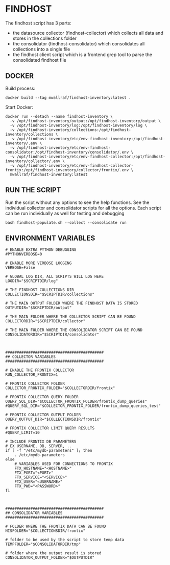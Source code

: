 # FINDHOST

The findhost script has 3 parts:

* the datasource collector (findhost-collector) which collects all data and stores in the collections folder
* the consolidator (findhost-consolidator) which consolidates all collections into a single file
* the findhost client script which is a frontend grep tool to parse the consolidated findhost file 

## DOCKER

Build process:

```
docker build --tag mwallraf/findhost-inventory:latest .
```

Start Docker:

```
docker run --detach --name findhost-inventory \
  -v /opt/findhost-inventory/output:/opt/findhost-inventory/output \
  -v /opt/findhost-inventory/log:/opt/findhost-inventory/log \
  -v /opt/findhost-inventory/collections:/opt/findhost-inventory/collections \
  -v /opt/findhost-inventory/etc/env-findhost-inventory:/opt/findhost-inventory/.env \
  -v /opt/findhost-inventory/etc/env-findhost-consolidator:/opt/findhost-inventory/consolidator/.env \
  -v /opt/findhost-inventory/etc/env-findhost-collector:/opt/findhost-inventory/collector/.env \
  -v /opt/findhost-inventory/etc/env-findhost-collector-frontix:/opt/findhost-inventory/collector/frontix/.env \
  mwallraf/findhost-inventory:latest
```


## RUN THE SCRIPT

Run the script without any options to see the help functions. See the individual collector and consolidator scripts for all the options.
Each script can be run individually as well for testing and debugging

```
bash findhost-populate.sh --collect --consolidate run
```

## ENVIRONMENT VARIABLES

```
# ENABLE EXTRA PYTHON DEBUGGING
#PYTHONVERBOSE=0

# ENABLE MORE VERBOSE LOGGING
VERBOSE=False

# GLOBAL LOG DIR, ALL SCRIPTS WILL LOG HERE
LOGDIR="$SCRIPTDIR/log"

# THE FINDHOST COLLECTIONS DIR
COLLECTIONSDIR="$SCRIPTDIR/collections"

# THE MAIN OUTPUT FOLDER WHERE THE FINDHOST DATA IS STORED
OUTPUTDIR="$SCRIPTDIR/output"

# THE MAIN FOLDER WHERE THE COLLECTOR SCRIPT CAN BE FOUND
COLLECTORDIR="$SCRIPTDIR/collector"

# THE MAIN FOLDER WHERE THE CONSOLIDATOR SCRIPT CAN BE FOUND
CONSOLIDATORDIR="$SCRIPTDIR/consolidator"



###########################################
## COLLECTOR VARIABLES
###########################################

# ENABLE THE FRONTIX COLLECTOR
RUN_COLLECTOR_FRONTIX=1

# FRONTIX COLLECTOR FOLDER
COLLECTOR_FRONTIX_FOLDER="$COLLECTORDIR/frontix"

# FRONTIX COLLECTOR QUERY FOLDER
QUERY_SQL_DIR="$COLLECTOR_FRONTIX_FOLDER/frontix_dump_queries"
#QUERY_SQL_DIR="$COLLECTOR_FRONTIX_FOLDER/frontix_dump_queries_test"

# FRONTIX COLLECTOR OUTPUT FOLDER
QUERY_OUTPUT_DIR="$COLLECTIONSDIR/frontix"

# FRONTIX COLLECTOR LIMIT QUERY RESULTS
#QUERY_LIMIT=10

# INCLUDE FRONTIX DB PARAMETERS
# EX USERNAME, DB, SERVER, ..
if [ -f "/etc/mydb-parameters" ]; then
    . /etc/mydb-parameters
else
    # VARIABLES USED FOR CONNECTIONS TO FRONTIX
    FTX_HOSTNAME="<HOSTNAME>"
    FTX_PORT="<PORT>"
    FTX_SERVICE="<SERVICE>"
    FTX_USER="<USERNAME>"
    FTX_PWD="<PASSWORD>"
fi



###########################################
## CONSOLIDATOR VARIABLES
###########################################

# FOLDER WHERE THE FRONTIX DATA CAN BE FOUND
NISFOLDER="$COLLECTIONSDIR/frontix"

# folder to be used by the script to store temp data
TEMPFOLDER="$CONSOLIDATORDIR/tmp"

# folder where the output result is stored
CONSOLIDATOR_OUTPUT_FOLDER="$OUTPUTDIR"
```
